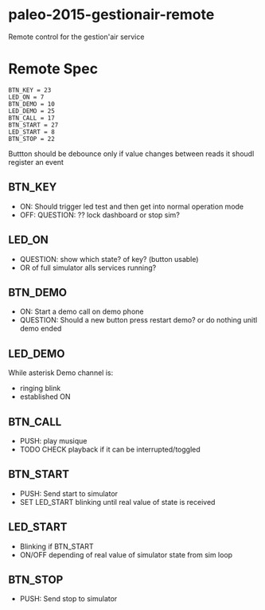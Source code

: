 # paleo-2015-gestionair-remote
Remote control for the gestion'air service

# Remote Spec

    BTN_KEY = 23
    LED_ON = 7
    BTN_DEMO = 10
    LED_DEMO = 25
    BTN_CALL = 17
    BTN_START = 27
    LED_START = 8 
    BTN_STOP = 22


Buttton should be debounce only if value changes between reads it shoudl register an event

## BTN_KEY
    
  * ON: Should trigger led test and then get into normal operation mode
  * OFF: QUESTION: ?? lock dashboard or stop sim?

## LED_ON 
  * QUESTION: show which state? of key? (button usable)
  * OR of full simulator alls services running?

## BTN_DEMO
  * ON: Start a demo call on demo phone
  * QUESTION: Should a new button press restart demo? or do nothing unitl demo ended
    
## LED_DEMO
  While asterisk Demo channel is:
  * ringing blink
  * established ON
        
## BTN_CALL
  * PUSH: play musique
  * TODO CHECK playback if it can be interrupted/toggled
    
## BTN_START
  * PUSH: Send start to simulator
  * SET LED_START blinking until real value of state is received
    
## LED_START
  * Blinking if BTN_START
  * ON/OFF depending of real value of simulator state from sim loop
    
## BTN_STOP
  * PUSH: Send stop to simulator
